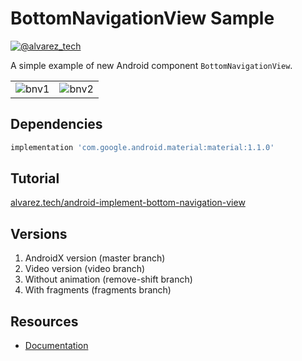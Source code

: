 # BottomNavigationView Sample

[![@alvarez_tech](https://img.shields.io/badge/twitter-@alvarez_tech-blue.svg)](https://twitter.com/alvarez_tech)

A simple example of new Android component `BottomNavigationView`.

<table border="0">
<tr>
<td>
<img alt="bnv1" src="https://user-images.githubusercontent.com/1444991/27511865-24234944-58fd-11e7-89a7-cb5262b4d307.png">
</td>
<td>
<img alt="bnv2" src="https://user-images.githubusercontent.com/1444991/27511866-245b9f2e-58fd-11e7-83af-afe00acdf55c.png">
</td>
</tr>
</table>

## Dependencies

```groovy
implementation 'com.google.android.material:material:1.1.0'
```

## Tutorial

[alvarez.tech/android-implement-bottom-navigation-view](https://alvarez.tech/android-implement-bottom-navigation-view)

## Versions

1. AndroidX version (master branch)
2. Video version (video branch)
3. Without animation (remove-shift branch)
4. With fragments (fragments branch)

## Resources

* [Documentation](https://developer.android.com/reference/com/google/android/material/bottomnavigation/BottomNavigationView)
